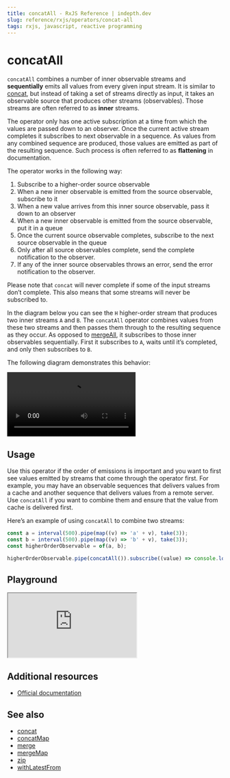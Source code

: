 ```yaml
---
title: concatAll - RxJS Reference | indepth.dev
slug: reference/rxjs/operators/concat-all
tags: rxjs, javascript, reactive programming
---
```


# concatAll

`concatAll` combines a number of inner observable streams and **sequentially** emits all values from every given input stream. It is similar to [concat](https://indepth.dev/reference/rxjs/operators/concat), but instead of taking a set of streams directly as input, it takes an observable source that produces other streams (observables). Those streams are often referred to as **inner** streams.

The operator only has one active subscription at a time from which the values are passed down to an observer. Once the current active stream completes it subscribes to next observable in a sequence. As values from any combined sequence are produced, those values are emitted as part of the resulting sequence. Such process is often referred to as **flattening** in documentation.

The operator works in the following way:

1. Subscribe to a higher-order source observable
2. When a new inner observable is emitted from the source observable, subscribe to it
3. When a new value arrives from this inner source observable, pass it down to an observer
4. When a new inner observable is emitted from the source observable, put it in a queue
5. Once the current source observable completes, subscribe to the next source observable in the queue
6. Only after all source observables complete, send the complete notification to the observer.
7. If any of the inner source observables throws an error, send the error notification to the observer.

Please note that `concat` will never complete if some of the input streams don’t complete. This also means that some streams will never be subscribed to.

In the diagram below you can see the `H` higher-order stream that produces two inner streams `A` and `B`. The `concatAll` operator combines values from these two streams and then passes them through to the resulting sequence as they occur. As opposed to [mergeAll](https://indepth.dev/reference/rxjs/operators/merge-all), it subscribes to those inner observables sequentially. First it subscribes to `A`, waits until it’s completed, and only then subscribes to `B`.

The following diagram demonstrates this behavior:

<video>
    <source src="https://images.indepth.dev/references/rxjs/concat-all.mp4" type="video/mp4">
</video>

## Usage
Use this operator if the order of emissions is important and you want to first see values emitted by streams that come through the operator first. For example, you may have an observable sequences that delivers values from a cache and another sequence that delivers values from a remote server. Use `concatAll` if you want to combine them and ensure that the value from cache is delivered first.

Here’s an example of using `concatAll` to combine two streams:

```javascript
const a = interval(500).pipe(map((v) => 'a' + v), take(3));
const b = interval(500).pipe(map((v) => 'b' + v), take(3));
const higherOrderObservable = of(a, b);

higherOrderObservable.pipe(concatAll()).subscribe((value) => console.log(value));
```

## Playground

<iframe src="https://stackblitz.com/edit/indepth-rxjs-concat-all?embed=1&file=index.ts"></iframe>

## Additional resources

- [Official documentation](https://rxjs.dev/api/operators/concatAll)

## See also

- [concat](https://indepth.dev/reference/rxjs/operators/concat)
- [concatMap](https://indepth.dev/reference/rxjs/operators/concat-map)
- [merge](https://indepth.dev/reference/rxjs/operators/merge)
- [mergeMap](https://indepth.dev/reference/rxjs/operators/merge-map)
- [zip](https://indepth.dev/reference/rxjs/operators/zip)
- [withLatestFrom](https://indepth.dev/reference/rxjs/operators/with-latest-from)
